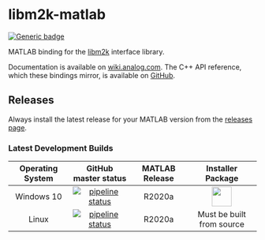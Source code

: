 # libm2k-matlab
[![Generic badge](https://img.shields.io/badge/MATLAB-R2019a-BLUE.svg)](https://shields.io/)

MATLAB binding for the [libm2k](https://github.com/analogdevicesinc/libm2k) interface library.

Documentation is available on [wiki.analog.com](https://wiki.analog.com/university/tools/m2k/matlab). The C++ API reference, which these bindings mirror, is available on [GitHub](https://analogdevicesinc.github.io/libm2k/index.html).

## Releases

Always install the latest release for your MATLAB version from the [releases page](https://github.com/analogdevicesinc/libm2k-matlab/releases/latest).

### Latest Development Builds

|  Operating System | GitHub master status  | MATLAB Release |  Installer Package  |
|:-------:|:---------------------:|:-------:|:-------------------:|
| Windows 10 | [![pipeline status](https://gitlab.com/tfcollins/libm2k-matlab/badges/master/pipeline.svg)](https://gitlab.com/tfcollins/libm2k-matlab/commits/master) | R2020a | <a href="https://gitlab.com/tfcollins/libm2k-matlab/-/jobs/artifacts/master/download?job=package:win64"><img src="https://upload.wikimedia.org/wikipedia/commons/2/21/Matlab_Logo.png" data-canonical-src="https://upload.wikimedia.org/wikipedia/commons/2/21/Matlab_Logo.png" height="40" /></a>|
| Linux | [![pipeline status](https://gitlab.com/tfcollins/libm2k-matlab/badges/master/pipeline.svg)](https://gitlab.com/tfcollins/libm2k-matlab/commits/master) | R2020a | Must be built from source |

